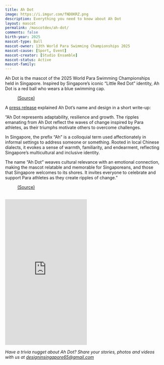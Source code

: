```yaml
---
title: Ah Dot
image: https://i.imgur.com/fND8KRZ.png
description: Everything you need to know about Ah Dot
layout: mascot
permalink: /mascotdex/ah-dot/
comments: false
birth-year: 2025
mascot-type: Ball
mascot-owner: 13th World Para Swimming Championships 2025
mascot-cause: [Sport, Event]
mascot-creator: [Studio Ensamble]
mascot-status: Active
mascot-family: 
---
```


Ah Dot is the mascot of the 2025 World Para Swimming Championships held in Singapore. Inspired by Singapore’s iconic “Little Red Dot” identity, Ah Dot is a red ball who wears a blue swimming cap. 

<figure>
<img src="https://i.imgur.com/SehuFFE.jpg" alt="">
<figcaption><a href="https://www.facebook.com/paraswimming/posts/say-hello-to-our-singapore2025-world-championships-mascot-ah-dot-inspired-by-sin/1071264151706975/ " target="_blank">(Source)</a></figcaption>
</figure>

A <a href="https://sdsc.org.sg/media-release-singapore-2025-world-para-swimming-championships-logo-and-mascot-inspired-by-little-red-dot/" target="_blank">press release</a> explained Ah Dot’s name and design in a short write-up:

“Ah Dot represents adaptability, resilience and growth. The ripples emanating from Ah Dot reflect the waves of change inspired by Para athletes, as their triumphs motivate others to overcome challenges.

In Singapore, the prefix “Ah” is a colloquial term used affectionately in informal settings to address someone or something. Rooted in local Chinese dialects, it evokes a sense of warmth, familiarity, and endearment, reflecting Singapore’s multicultural and inclusive identity.

The name “Ah Dot” weaves cultural relevance with an emotional connection, making the mascot relatable and memorable for Singaporeans, and those that Singapore welcomes to its shores. It invites everyone to celebrate and support Para athletes as they create ripples of change.”

<figure>
<img src="https://i.imgur.com/DhonPJa.jpg" alt="">
<figcaption><a href="https://sdsc.org.sg/media-release-singapore-2025-world-para-swimming-championships-logo-and-mascot-inspired-by-little-red-dot/" target="_blank">(Source)</a></figcaption>
</figure>

<br>

<div class="video-responsive"><iframe src="https://www.facebook.com/plugins/video.php?height=476&href=https%3A%2F%2Fwww.facebook.com%2FSingaporeDisabilitySportsCouncil%2Fvideos%2F1804742857030936%2F&show_text=false&width=267&t=0" width="267" height="476" style="border:none;overflow:hidden" scrolling="no" frameborder="0" allowfullscreen="true" allow="autoplay; clipboard-write; encrypted-media; picture-in-picture; web-share" allowFullScreen="true"></iframe></div>

<i>Have a trivia nugget about Ah Dot? Share your stories, photos and videos with us at designinsingapore65@gmail.com </i>
